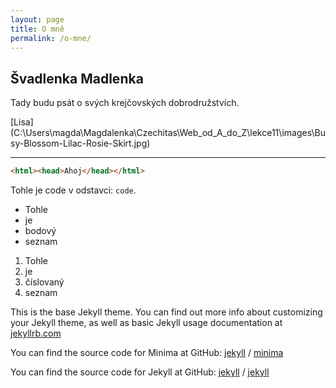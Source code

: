 ```yaml
---
layout: page
title: O mně
permalink: /o-mne/
---
```


## Švadlenka Madlenka 

Tady budu psát o svých krejčovských dobrodružstvích.

[Lisa] (C:\Users\magda\Magdalenka\Czechitas\Web_od_A_do_Z\lekce11\images\Busy-Blossom-Lilac-Rosie-Skirt.jpg)

---

```html
<html><head>Ahoj</head></html>
```

Tohle je code v odstavci: `code`.

- Tohle
- je
- bodový
- seznam

1. Tohle
2. je
3. číslovaný
4. seznam

This is the base Jekyll theme. You can find out more info about customizing your Jekyll theme, as well as basic Jekyll usage documentation at [jekyllrb.com](https://jekyllrb.com/)

You can find the source code for Minima at GitHub:
[jekyll][jekyll-organization] /
[minima](https://github.com/jekyll/minima)

You can find the source code for Jekyll at GitHub:
[jekyll][jekyll-organization] /
[jekyll](https://github.com/jekyll/jekyll)


[jekyll-organization]: https://github.com/jekyll
